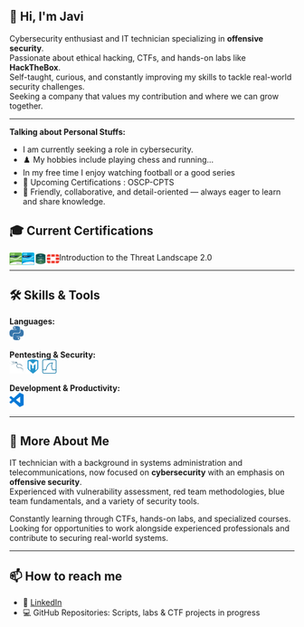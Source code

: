 ## 👋 Hi, I'm Javi

Cybersecurity enthusiast and IT technician specializing in **offensive security**.  
Passionate about ethical hacking, CTFs, and hands-on labs like **HackTheBox**.  
Self-taught, curious, and constantly improving my skills to tackle real-world security challenges.  
Seeking a company that values my contribution and where we can grow together.  

---

**Talking about Personal Stuffs:**
-  I am currently seeking a role in cybersecurity.
- ♟️ My hobbies include playing chess and running...
- In my free time I enjoy watching football or a good series
- 🚀 Upcoming Certifications : OSCP-CPTS
- 💬 Friendly, collaborative, and detail-oriented — always eager to learn and share knowledge.
  
## 🎓 Current Certifications

<a>Introduction to the Threat Landscape 2.0</a>
<a href="https://www.credly.com/badges/e3b61bd3-5cc6-4ef9-a192-27eac9f07afd/public_url">
  <img align="left" alt="Intro Ciber" width="22px" src="https://github.com/JaviRR4/JaviRR4/blob/main/Icons/Intro-ciber.png" />
</a>
<a href="https://www.credly.com/badges/988fc8aa-f86a-4c10-932b-4e2b97b80a95/public_url">
  <img align="left" alt="IT-Essentials" width="22px" src="https://github.com/JaviRR4/JaviRR4/blob/main/Icons/ITE.png" />
</a>
<a href="https://www.credly.com/badges/cfcff859-c460-4be5-853e-2e2c6d2e4ffb/public_url">
  <img align="left" alt="aws" width="22px" src="https://github.com/JaviRR4/JaviRR4/blob/main/Icons/aws.png" />
</a>
<a href="https://www.credly.com/badges/cfcff859-c460-4be5-853e-2e2c6d2e4ffb/public_url">
  <img align="left" alt="aws" width="22px" src="https://github.com/JaviRR4/JaviRR4/blob/main/Icons/fortinet-color.svg" />
</a>

---

## 🛠️ Skills & Tools

**Languages:**  
<code><img height="25" src="https://github.com/JaviRR4/JaviRR4/blob/main/Icons/python-color.svg"></code>

**Pentesting & Security:**  
<code><img height="25" src="https://github.com/JaviRR4/JaviRR4/blob/main/Icons/kalilinux-color.svg"></code>
<code><img height="25" src="https://github.com/JaviRR4/JaviRR4/blob/main/Icons/metasploit-color.svg"></code>
<code><img height="25" src="https://github.com/JaviRR4/JaviRR4/blob/main/Icons/wireshark-color.svg"></code>

**Development & Productivity:**  
<code><img height="25" src="https://github.com/JaviRR4/JaviRR4/blob/main/Icons/vscode-color.svg"></code>

---

## 🚀 More About Me

IT technician with a background in systems administration and telecommunications, now focused on **cybersecurity** with an emphasis on **offensive security**.  
Experienced with vulnerability assessment, red team methodologies, blue team fundamentals, and a variety of security tools.  

Constantly learning through CTFs, hands-on labs, and specialized courses. Looking for opportunities to work alongside experienced professionals and contribute to securing real-world systems.  

---

## 📫 How to reach me

- 🔗 [LinkedIn](https://www.linkedin.com/in/javier-rueda-arjona-77604a2b5/)
- 💻 GitHub Repositories: Scripts, labs & CTF projects in progress

